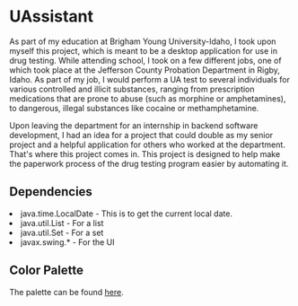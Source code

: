# UAssistant

As part of my education at Brigham Young University-Idaho, I took upon myself this project, which is meant to be a
desktop application for use in drug testing.  While attending school, I took on a few different jobs, one of which took
place at the Jefferson County Probation Department in Rigby, Idaho.  As part of my job, I would perform a UA test to
several individuals for various controlled and illicit substances, ranging from prescription medications that are prone
to abuse (such as morphine or amphetamines), to dangerous, illegal substances like cocaine or methamphetamine.

Upon leaving the department for an internship in backend software development, I had an idea for a project that could
double as my senior project and a helpful application for others who worked at the department.  That's where this
project comes in.  This project is designed to help make the paperwork process of the drug testing program easier by
automating it.

## Dependencies

<li>java.time.LocalDate - This is to get the current local date.
<li>java.util.List - For a list
<li>java.util.Set - For a set
<li>javax.swing.* - For the UI

## Color Palette

The palette can be found [here](https://coolors.co/78c0e0-449dd1-192bc2-150578-0e0e52).